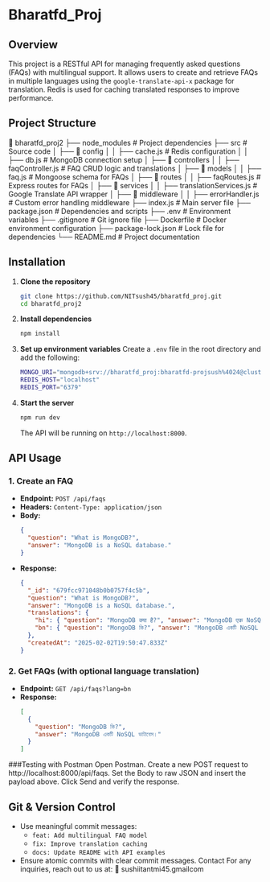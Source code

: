 # Bharatfd_Proj

## Overview
This project is a RESTful API for managing frequently asked questions (FAQs) with multilingual support. It allows users to create and retrieve FAQs in multiple languages using the `google-translate-api-x` package for translation. Redis is used for caching translated responses to improve performance.

## Project Structure
📂 bharatfd_proj2
├── node_modules           # Project dependencies
├── src                    # Source code
│   ├── 📂 config
│   │   ├── cache.js       # Redis configuration
│   │   ├── db.js          # MongoDB connection setup
│   ├── 📂 controllers
│   │   ├── faqController.js # FAQ CRUD logic and translations
│   ├── 📂 models
│   │   ├── faq.js         # Mongoose schema for FAQs
│   ├── 📂 routes
│   │   ├── faqRoutes.js   # Express routes for FAQs
│   ├── 📂 services
│   │   ├── translationServices.js # Google Translate API wrapper
│   ├── 📂 middleware
│   │   ├── errorHandler.js # Custom error handling middleware
├── index.js               # Main server file
├── package.json           # Dependencies and scripts
├── .env                   # Environment variables
├── .gitignore             # Git ignore file
├── Dockerfile             # Docker environment configuration
├── package-lock.json      # Lock file for dependencies
└── README.md              # Project documentation

## Installation

1. **Clone the repository**
   ```sh
   git clone https://github.com/NITsush45/bharatfd_proj.git
   cd bharatfd_proj2
   ```

2. **Install dependencies**
   ```sh
   npm install
   ```

3. **Set up environment variables**
   Create a `.env` file in the root directory and add the following:
   ```sh
   MONGO_URI="mongodb+srv://bharatfd_proj:bharatfd-projsush%4024@cluster0.bonyp.mongodb.net/?retryWrites=true&w=majority"
   REDIS_HOST="localhost"
   REDIS_PORT="6379"
   ```

4. **Start the server**
   ```sh
   npm run dev
   ```
   The API will be running on `http://localhost:8000`.

## API Usage

### 1. **Create an FAQ**
- **Endpoint:** `POST /api/faqs`
- **Headers:** `Content-Type: application/json`
- **Body:**
  ```json
  {
    "question": "What is MongoDB?",
    "answer": "MongoDB is a NoSQL database."
  }
  ```
- **Response:**
  ```json
  {
    "_id": "679fcc971048b0b0757f4c5b",
    "question": "What is MongoDB?",
    "answer": "MongoDB is a NoSQL database.",
    "translations": {
      "hi": { "question": "MongoDB क्या है?", "answer": "MongoDB एक NoSQL डेटाबेस है।" },
      "bn": { "question": "MongoDB কি?", "answer": "MongoDB একটি NoSQL ডাটাবেস।" }
    },
    "createdAt": "2025-02-02T19:50:47.833Z"
  }
  ```

### 2. **Get FAQs (with optional language translation)**
- **Endpoint:** `GET /api/faqs?lang=bn`
- **Response:**
  ```json
  [
    {
      "question": "MongoDB কি?",
      "answer": "MongoDB একটি NoSQL ডাটাবেস।"
    }
  ]
  ```
###Testing with Postman
Open Postman.
Create a new POST request to http://localhost:8000/api/faqs.
Set the Body to raw JSON and insert the payload above.
Click Send and verify the response.

## Git & Version Control
- Use meaningful commit messages:
  - `feat: Add multilingual FAQ model`
  - `fix: Improve translation caching`
  - `docs: Update README with API examples`
- Ensure atomic commits with clear commit messages.
Contact
For any inquiries, reach out to us at:
📧 sushiitantmi45.gmailcom

